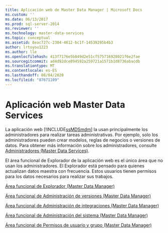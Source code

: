 ```yaml
---
title: Aplicación web de Master Data Manager | Microsoft Docs
ms.custom: ''
ms.date: 06/13/2017
ms.prod: sql-server-2014
ms.reviewer: ''
ms.technology: master-data-services
ms.topic: conceptual
ms.assetid: 8eac727c-2304-4612-bc1f-14539295b4b3
author: lrtoyou1223
ms.author: lle
ms.openlocfilehash: 413f7176e5b849d2e51cf575716928021f6e2fae
ms.sourcegitcommit: ad4d92dce894592a259721a1571b1d8736abacdb
ms.translationtype: MT
ms.contentlocale: es-ES
ms.lasthandoff: 08/04/2020
ms.locfileid: "87671109"
---
```

# <a name="master-data-manager-web-application"></a>Aplicación web Master Data Services
  La aplicación web [!INCLUDE[ssMDSmdm](../includes/ssmdsmdm-md.md)] la usan principalmente los administradores para realizar tareas administrativas. Por ejemplo, solo los administradores pueden crear modelos, reglas de negocios o versiones de datos. Para obtener más información sobre los administradores, consulte [Administradores &#40;Master Data Services&#41;](administrators-master-data-services.md).  
  
 El área funcional de Explorador de la aplicación web es el único área que no usan los administradores. El Explorador está pensado para quienes actualizan datos maestra con frecuencia. Estos usuarios tienen permisos para los datos necesarios para realizar sus trabajos.  
  
 [Área funcional de Explorador &#40;Master Data Manager&#41;](../../2014/master-data-services/explorer-functional-area-master-data-manager.md)  
  
 [Área funcional de Administración de versiones &#40;Master Data Manager&#41;](../../2014/master-data-services/version-management-functional-area-master-data-manager.md)  
  
 [Área funcional de Administración de integraciones &#40;Master Data Manager&#41;](../../2014/master-data-services/integration-management-functional-area-master-data-manager.md)  
  
 [Área funcional de Administración del sistema &#40;Master Data Manager&#41;](../../2014/master-data-services/system-administration-functional-area-master-data-manager.md)  
  
 [Área funcional de Permisos de usuario y grupo &#40;Master Data Manager&#41;](../../2014/master-data-services/user-and-group-permissions-functional-area-master-data-manager.md)  
  
  
